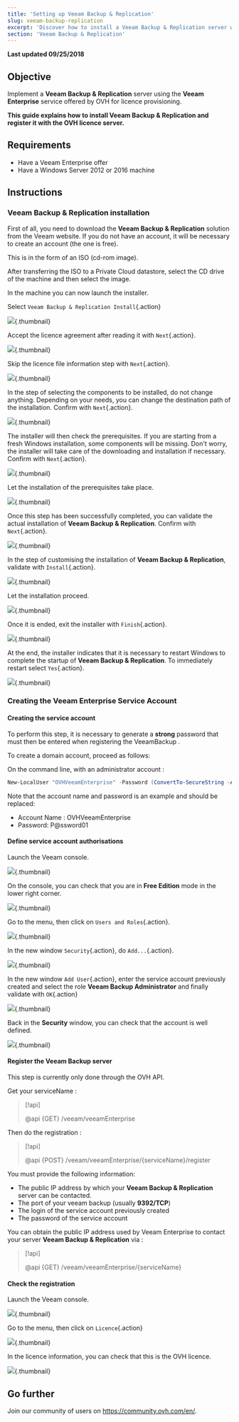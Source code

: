 ```yaml
---
title: 'Setting up Veeam Backup & Replication'
slug: veeam-backup-replication
excerpt: 'Discover how to install a Veeam Backup & Replication server with Veeam Enterprise'
section: 'Veeam Backup & Replication'
---
```


**Last updated 09/25/2018**

## Objective

Implement a **Veeam Backup & Replication** server using the **Veeam Enterprise** service offered by OVH for licence provisioning.

**This guide explains how to install Veeam Backup & Replication and register it with the OVH licence server.**

## Requirements

 * Have a Veeam Enterprise offer
 * Have a Windows Server 2012 or 2016 machine

## Instructions

### Veeam Backup & Replication installation

First of all, you need to download the **Veeam Backup & Replication** solution from the Veeam website. If you do not have an account, it will be necessary to create an account (the one is free).

This is in the form of an ISO (cd-rom image).

After transferring the ISO to a Private Cloud datastore, select the CD drive of the machine and then select the image.

In the machine you can now launch the installer.

Select `Veeam Backup & Replication Install`{.action}

![](images/veeamBandR_inst_01.png){.thumbnail}

Accept the licence agreement after reading it with `Next`{.action}.

![](images/veeamBandR_inst_02.png){.thumbnail}

Skip the licence file information step with `Next`{.action}.

![](images/veeamBandR_inst_03.png){.thumbnail}

In the step of selecting the components to be installed, do not change anything. Depending on your needs, you can change the destination path of the installation. Confirm with `Next`{.action}.

![](images/veeamBandR_inst_04.png){.thumbnail}

The installer will then check the prerequisites. If you are starting from a fresh Windows installation, some components will be missing. Don't worry, the installer will take care of the downloading and installation if necessary. Confirm with `Next`{.action}.

![](images/veeamBandR_inst_05.png){.thumbnail}

Let the installation of the prerequisites take place.

![](images/veeamBandR_inst_06.png){.thumbnail}

Once this step has been successfully completed, you can validate the actual installation of **Veeam Backup & Replication**. Confirm with `Next`{.action}.

![](images/veeamBandR_inst_07.png){.thumbnail}

In the step of customising the installation of **Veeam Backup & Replication**, validate with `Install`{.action}.

![](images/veeamBandR_inst_08.png){.thumbnail}

Let the installation proceed.

![](images/veeamBandR_inst_09.png){.thumbnail}

Once it is ended, exit the installer with `Finish`{.action}.

![](images/veeamBandR_inst_10.png){.thumbnail}

At the end, the installer indicates that it is necessary to restart Windows to complete the startup of **Veeam Backup & Replication**. To immediately restart select `Yes`{.action}.

![](images/veeamBandR_inst_11.png){.thumbnail}

### Creating the Veeam Enterprise Service Account

#### Creating the service account

To perform this step, it is necessary to generate a **strong** password that must then be entered when registering the VeeamBackup .

To create a domain account, proceed as follows:

On the command line, with an administrator account :

```powershell
New-LocalUser "OVHVeeamEnterprise" -Password (ConvertTo-SecureString -AsPlainText "P@ssword01" -Force) -Description "OVH Service Account for Veeam Enterprise" -PasswordNeverExpires:$true -UserMayNotChangePassword:$true -AccountNeverExpires:$true
```
Note that the account name and password is an example and should be replaced:

 * Account Name : OVHVeeamEnterprise
 * Password: P@ssword01

#### Define service account authorisations

Launch the Veeam console.

![](images/veeamBandR_use_12.png){.thumbnail}

On the console, you can check that you are in **Free Edition** mode in the lower right corner.

![](images/veeamBandR_conf_13.PNG){.thumbnail}

Go to the menu, then click on `Users and Roles`{.action}.

![](images/veeamBandR_conf_14.PNG){.thumbnail}

In the new window `Security`{.action}, do `Add...`{.action}.

![](images/veeamBandR_conf_15.PNG){.thumbnail}

In the new window `Add User`{.action}, enter the service account previously created and select the role **Veeam Backup Administrator** and finally validate with `OK`{.action}

![](images/veeamBandR_conf_15.PNG){.thumbnail}

Back in the **Security** window, you can check that the account is well defined.

![](images/veeamBandR_conf_16.PNG){.thumbnail}

#### Register the Veeam Backup server

This step is currently only done through the OVH API.

Get your serviceName :

> [!api]
>
> @api {GET} /veeam/veeamEnterprise
>

Then do the registration :

> [!api]
>
> @api {POST} /veeam/veeamEnterprise/{serviceName}/register
>

You must provide the following information:

 * The public IP address by which your **Veeam Backup & Replication** server can be contacted.
 * The port of your veeam backup (usually **9392/TCP**)
 * The login of the service account previously created
 * The password of the service account

You can obtain the public IP address used by Veeam Enterprise to contact your server **Veeam Backup & Replication** via :

> [!api]
>
> @api {GET} /veeam/veeamEnterprise/{serviceName}
>

#### Check the registration

Launch the Veeam console.

![](images/veeamBandR_use_12.png){.thumbnail}

Go to the menu, then click on `Licence`{.action}

![](images/VeeamBR_lic_1.png){.thumbnail}

In the licence information, you can check that this is the OVH licence.

![](images/VeeamBR_lic_2.png){.thumbnail}

## Go further

Join our community of users on <https://community.ovh.com/en/>.
